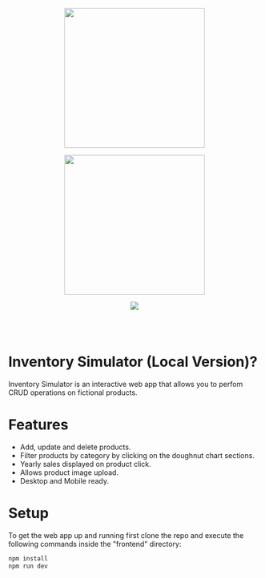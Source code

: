 <p align="center"><img align="center" width="280" src="./.github/logo-dark.svg#gh-dark-mode-only"/></p>
<p align="center"><img align="center" width="280" src="./.github/logo-light.svg#gh-light-mode-only"/></p>
<p align="center"><img src="https://skillicons.dev/icons?i=react,vite,ts" /><br/></p>
<br/><br/>

# Inventory Simulator (Local Version)?

Inventory Simulator is an interactive web app that allows you to perfom CRUD operations on fictional products.

# Features

- Add, update and delete products.
- Filter products by category by clicking on the doughnut chart sections.
- Yearly sales displayed on product click.
- Allows product image upload.
- Desktop and Mobile ready.

# Setup

To get the web app up and running first clone the repo and execute the following commands inside the "frontend" directory:
```bash
npm install
npm run dev
```